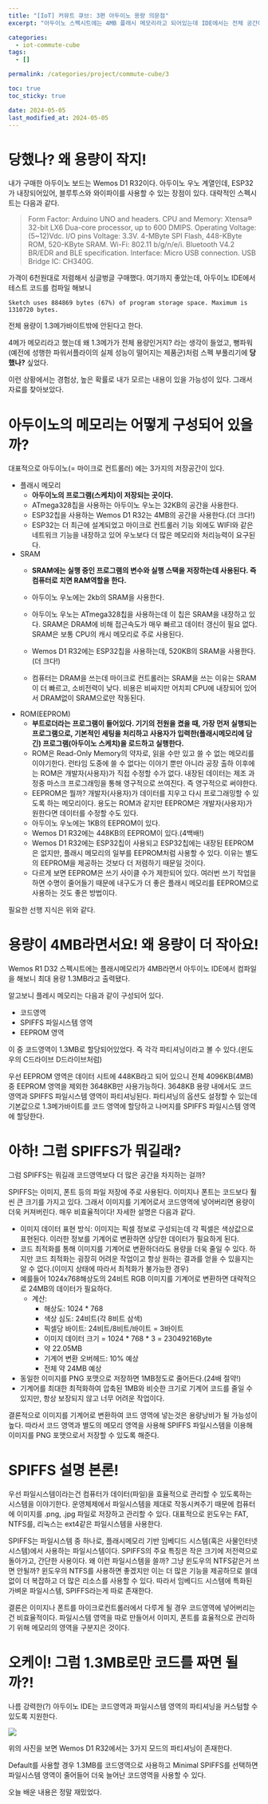 ```yaml
---
title: "[IoT] 커뮤트 큐브: 3편 아두이노 용량 의문점"
excerpt: "아두이노 스펙시트에는 4MB 플래시 메모리라고 되어있는데 IDE에서는 전체 공간이 1.3MB밖에 안되지? 하드웨어 구조를 알아봅시다."

categories:
  - iot-commute-cube
tags:
  - []

permalink: /categories/project/commute-cube/3

toc: true
toc_sticky: true

date: 2024-05-05
last_modified_at: 2024-05-05
---
```


# 당했나? 왜 용량이 작지!
내가 구매한 아두이노 보드는 Wemos D1 R32이다. 아두이노 우노 계열인데, ESP32가 내장되어있어, 블루투스와 와이파이를 사용할 수 있는 장점이 있다. 대략적인 스펙시트는 다음과 같다.

> Form Factor: Arduino UNO and headers.
CPU and Memory: Xtensa® 32-bit LX6 Dua-core processor, up to 600 DMIPS.
Operating Voltage: (5~12)Vdc.
I/O pins Voltage: 3.3V.
4-MByte SPI Flash, 448-KByte ROM, 520-KByte SRAM.
Wi-Fi: 802.11 b/g/n/e/i.
Bluetooth V4.2 BR/EDR and BLE specification.
Interface: Micro USB connection.
USB Bridge IC: CH340G.

가격이 6천원대로 저렴해서 싱글벙글 구매했다. 여기까지 좋았는데, 아두이노 IDE에서 테스트 코드를 컴파일 해보니 

```
Sketch uses 884869 bytes (67%) of program storage space. Maximum is 1310720 bytes.
```
전체 용량이 1.3메가바이트밖에 안된다고 한다.

4메가 메모리라고 했는데 왜 1.3메가가 전체 용량인거지? 라는 생각이 들었고, 뻥파워(예전에 성행한 파워서플라이의 실제 성능이 떨어지는 제품군)처럼 스펙 부풀리기에 **당했나?** 싶었다.

이런 상황에서는 경험상, 높은 확률로 내가 모르는 내용이 있을 가능성이 있다. 그래서 자료를 찾아보았다.

# 아두이노의 메모리는 어떻게 구성되어 있을까?

대표적으로 아두이노(= 마이크로 컨트롤러) 에는 3가지의 저장공간이 있다.
- 플래시 메모리
  - **아두이노의 프로그램(스케치)이 저장되는 곳이다.**
  - ATmega328칩을 사용하는 아두이노 우노는 32KB의 공간을 사용한다.
  - ESP32칩을 사용하는 Wemos D1 R32는 4MB의 공간을 사용한다.(더 크다!)
  - ESP32는 더 최근에 설계되었고 마이크로 컨트롤러 기능 외에도 WIFI와 같은 네트워크 기능을 내장하고 있어 우노보다 더 많은 메모리와 처리능력이 요구된다.
- SRAM
  - **SRAM에는 실행 중인 프로그램의 변수와 실행 스택을 저장하는데 사용된다. 즉 컴퓨터로 치면 RAM역할을 한다.**
  - 아두이노 우노에는 2kb의 SRAM을 사용한다.
  - 아두이노 우노는 ATmega328칩을 사용하는데 이 칩은 SRAM을 내장하고 있다. SRAM은 DRAM에 비해 접근속도가 매우 빠르고 데이터 갱신이 필요 없다. SRAM은 보통 CPU의 캐시 메모리로 주로 사용된다.
  - Wemos D1 R32에는 ESP32칩을 사용하는데, 520KB의 SRAM을 사용한다.(더 크다!)
  
  - 컴퓨터는 DRAM을 쓰는데 마이크로 컨트롤러는 SRAM을 쓰는 이유는 SRAM이 더 빠르고, 소비전력이 낮다. 비용은 비싸지만 어치피 CPU에 내장되어 있어서 DRAM없이 SRAM으로만 작동된다.
- ROM(EEPROM)
  - **부트로더라는 프로그램이 들어있다. 기기의 전원을 켰을 때, 가장 먼저 실행되는 프로그램으로, 기본적인 세팅을 처리하고 사용자가 입력한(플래시메모리에 담긴) 프로그램(아두이노 스케치)을 로드하고 실행한다.**
  - ROM은 Read-Only Memory의 약자로, 읽을 수만 있고 쓸 수 없는 메모리를 이야기한다. 런타임 도중에 쓸 수 없다는 이야기 뿐만 아니라 공장 출하 이후에는 ROM은 개발자(사용자)가 직접 수정할 수가 없다. 내장된 데이터는 제조 과정중 마스크 프로그래밍을 통해 영구적으로 쓰여진다. 즉 영구적으로 써야한다.
  - EEPROM은 뭘까? 개발자(사용자)가 데이터를 지우고 다시 프로그래밍할 수 있도록 하는 메모리이다. 용도는 ROM과 같지만 EEPROM은 개발자(사용자)가 원한다면 데이터를 수정할 수도 있다.
  - 아두이노 우노에는 1KB의 EEPROM이 있다.
  - Wemos D1 R32에는 448KB의 EEPROM이 있다.(4백배!)
  - Wemos D1 R32에는 ESP32칩이 사용되고 ESP32칩에는 내장된 EEPROM은 없지만, 플래시 메모리의 일부를 EEPROM처럼 사용할 수 있다. 이유는 별도의 EEPROM을 제공하는 것보다 더 저렴하기 때문일 것이다.
  - 다르게 보면 EEPROM은 쓰기 사이클 수가 제한되어 있다. 여러번 쓰기 작업을 하면 수명이 줄어들기 때문에 내구도가 더 좋은 플래시 메모리를 EEPROM으로 사용하는 것도 좋은 방법이다.

필요한 선행 지식은 위와 같다. 

# 용량이 4MB라면서요! 왜 용량이 더 작아요!
Wemos R1 D32 스펙시트에는 플래시메모리가 4MB라면서 아두이노 IDE에서 컴파일을 해보니 최대 용량 1.3MB라고 출력됐다.

알고보니 플레시 메모리는 다음과 같이 구성되어 있다.

- 코드영역
- SPIFFS 파일시스템 영역
- EEPROM 영역

이 중 코드영역이 1.3MB로 할당되어있었다. 즉 각각 파티셔닝이라고 볼 수 있다.(윈도우의 C드라이브 D드라이브처럼)

우선 EEPROM 영역은 데이터 시트에 448KB라고 되어 있으니 전체 4096KB(4MB) 중 EEPROM 영역을 제외한 3648KB만 사용가능하다. 3648KB 용량 내에서도 코드 영역과 SPIFFS 파일시스템 영역이 파티셔닝된다. 파티셔닝의 옵션도 설정할 수 있는데 기본값으로 1.3메가바이트를 코드 영역에 할당하고 나머지를 SPIFFS 파일시스템 영역에 할당한다.

# 아하! 그럼 SPIFFS가 뭐길래?
그럼 SPIFFS는 뭐길래 코드영역보다 더 많은 공간을 차지하는 걸까?

SPIFFS는 이미지, 폰트 등의 파일 저장에 주로 사용된다. 이미지나 폰트는 코드보다 훨씬 큰 크기를 가지고 있다. 그래서 이미지를 기계어로서 코드영역에 넣어버리면 용량이 더욱 커져버린다. 매우 비효율적이다! 자세한 설명은 다음과 같다. 

- 이미지 데이터 표현 방식: 이미지는 픽셀 정보로 구성되는데 각 픽셀은 색상값으로 표현된다. 이러한 정보를 기계어로 변환하면 상당한 데이터가 필요하게 된다.
- 코드 최적화를 통해 이미지를 기계어로 변환하더라도 용량을 더욱 줄일 수 있다. 하지만 코드 최적화는 굉장히 어려운 작업이고 항상 원하는 결과를 얻을 수 있을지는 알 수 없다.(이미지 상태에 따라서 최적화가 불가능한 경우)
- 예를들어 1024x768해상도의 24비트 RGB 이미지를 기계어로 변환하면 대략적으로 24MB의 데이터가 필요하다.
  - 계산:
    - 해상도: 1024 * 768
    - 색상 심도: 24비트(각 8비트 삼색)
    - 픽셀당 바이트: 24비트/8비트/바이트 = 3바이트
    - 이미지 데이터 크기 = 1024 * 768 * 3 = 23049216Byte
    - 약 22.05MB
    - 기계어 변환 오버헤드: 10% 예상
    - 전체 약 24MB 예상
- 동일한 이미지를 PNG 포맷으로 저장하면 1MB정도로 줄어든다.(24배 절약!)
- 기계어를 최대한 최적화하여 압축된 1MB와 비슷한 크기로 기계어 코드를 줄일 수 있지만, 항상 보장되지 않고 너무 어려운 작업이다.

결론적으로 이미지를 기계어로 변환하여 코드 영역에 넣는것은 용량낭비가 될 가능성이 높다. 따라서 코드 영역과 별도의 메모리 영역을 사용해 SPIFFS 파일시스템을 이용해 이미지를 PNG 포맷으로서 저장할 수 있도록 해준다.

# SPIFFS 설명 본론!

우선 파일시스템이라는건 컴퓨터가 데이터(파일)을 효율적으로 관리할 수 있도록하는 시스템을 이야기한다. 운영체제에서 파일시스템을 제대로 작동시켜주기 때문에 컴퓨터에 이미지를 .png, .jpg 파일로 저장하고 관리할 수 있다. 대표적으로 윈도우는 FAT, NTFS를, 리눅스는 ext4같은 파일시스템을 사용한다. 

SPIFFS는 파일시스템 중 하나로, 플래시메모리 기반 임베디드 시스템(혹은 사물인터넷 시스템)에서 사용하는 파일시스템이다. SPIFFS의 주요 특징은 작은 크기에 저전력으로 돌아가고, 간단한 사용이다. 왜 이런 파일시스템을 쓸까? 그냥 윈도우의 NTFS같은거 쓰면 안될까? 윈도우의 NTFS를 사용하면 좋겠지만 이는 더 많은 기능을 제공하므로 쓸데없이 더 복잡하고 더 많은 리소스를 사용할 수 있다. 따라서 임베디드 시스템에 특화된 가벼운 파일시스템, SPIFFS라는게 따로 존재한다.

결론은 이미지나 폰트를 마이크로컨트롤러에서 다루게 될 경우 코드영역에 넣어버리는 건 비효율적이다. 파일시스템 영역을 따로 만들어서 이미지, 폰트를 효율적으로 관리하기 위해 메모리의 영역을 구분지은 것이다.

# 오케이! 그럼 1.3MB로만 코드를 짜면 될까?!
나름 강력한(?) 아두이노 IDE는 코드영역과 파일시스템 영역의 파티셔닝을 커스텀할 수 있도록 지원한다.

<img src="https://raw.githubusercontent.com/jeekpark/jeekpark.github.io/main/assets/images/posts_img/commute-cube/arduino-ide-partition-scheme.png">

위의 사진을 보면 Wemos D1 R32에서는 3가지 모드의 파티셔닝이 존재한다.

Default를 사용할 경우 1.3MB를 코드영역으로 사용하고 Minimal SPIFFS를 선택하면 파일시스템 영역이 줄어들어 더욱 늘어난 코드영역을 사용할 수 있다.

오늘 배운 내용은 정말 재밌었다.
